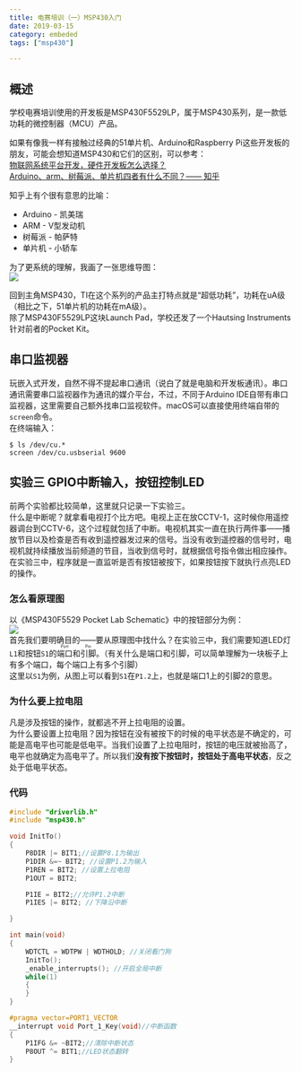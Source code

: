 ```yaml
---
title: 电赛培训（一）MSP430入门
date: 2019-03-15
category: embeded
tags: ["msp430"]

---
```


## 概述

学校电赛培训使用的开发板是MSP430F5529LP，属于MSP430系列，是一款低功耗的微控制器（MCU）产品。

如果有像我一样有接触过经典的51单片机、Arduino和Raspberry Pi这些开发板的朋友，可能会想知道MSP430和它们的区别，可以参考：  
[物联网系统平台开发，硬件开发板怎么选择？](https://www.zhongkerd.com/news/content-1439.html)  
[Arduino、arm、树莓派、单片机四者有什么不同？—— 知乎](https://www.zhihu.com/question/21045562)

知乎上有个很有意思的比喻：

*   Arduino - 凯美瑞
*   ARM - V型发动机
*   树莓派 - 帕萨特
*   单片机 - 小轿车

为了更系统的理解，我画了一张思维导图：  
![](https://pic.rhinoc.top/15532246992542.jpg)

回到主角MSP430，TI在这个系列的产品主打特点就是“超低功耗”，功耗在uA级（相比之下，51单片机的功耗在mA级）。  
除了MSP430F5529LP这块Launch Pad，学校还发了一个Hautsing Instruments针对前者的Pocket Kit。

## 串口监视器

玩嵌入式开发，自然不得不提起串口通讯（说白了就是电脑和开发板通讯）。串口通讯需要串口监视器作为通讯的媒介平台，不过，不同于Arduino IDE自带有串口监视器，这里需要自己额外找串口监视软件。macOS可以直接使用终端自带的`screen`命令。  
在终端输入：  

```
$ ls /dev/cu.*  
screen /dev/cu.usbserial 9600  
```

## 实验三 GPIO中断输入，按钮控制LED

前两个实验都比较简单，这里就只记录一下实验三。  
什么是中断呢？就拿看电视打个比方吧。电视上正在放CCTV-1，这时候你用遥控器调台到CCTV-6，这个过程就包括了中断。电视机其实一直在执行两件事——播放节目以及检查是否有收到遥控器发过来的信号。当没有收到遥控器的信号时，电视机就持续播放当前频道的节目，当收到信号时，就根据信号指令做出相应操作。  
在实验三中，程序就是一直监听是否有按钮被按下，如果按钮按下就执行点亮LED的操作。

### 怎么看原理图

以《MSP430F5529 Pocket Lab Schematic》中的按钮部分为例：  
![](https://pic.rhinoc.top/15537795444813.jpg)  
首先我们要明确目的——要从原理图中找什么？在实验三中，我们需要知道LED灯`L1`和按钮`S1`的<ruby>端口<rp></rp><rt>Port</rt></ruby>和<ruby>引脚<rp></rp><rt>Pin</rt></ruby>。（有关什么是端口和引脚，可以简单理解为一块板子上有多个端口，每个端口上有多个引脚）  
这里以`S1`为例，从图上可以看到`S1`在`P1.2`上，也就是端口1上的引脚2的意思。

### 为什么要上拉电阻

凡是涉及按钮的操作，就都逃不开上拉电阻的设置。  
为什么要设置上拉电阻？因为按钮在没有被按下的时候的电平状态是不确定的，可能是高电平也可能是低电平。当我们设置了上拉电阻时，按钮的电压就被抬高了，电平也就确定为高电平了。所以我们**没有按下按钮时，按钮处于高电平状态**，反之处于低电平状态。

### 代码

```c
#include "driverlib.h"
#include "msp430.h"

void InitTo()
{
    P8DIR |= BIT1;//设置P8.1为输出
    P1DIR &=~ BIT2; //设置P1.2为输入
    P1REN = BIT2; //设置上拉电阻
    P1OUT = BIT2;

    P1IE = BIT2;//允许P1.2中断
    P1IES |= BIT2; //下降沿中断

}

int main(void)
{
    WDTCTL = WDTPW | WDTHOLD; //关闭看门狗
    InitTo();
    _enable_interrupts(); //开启全局中断
    while(1)
    {
    }
}

#pragma vector=PORT1_VECTOR
__interrupt void Port_1_Key(void)//中断函数
{
    P1IFG &= ~BIT2;//清除中断状态
    P8OUT ^= BIT1;//LED状态翻转
}
```

